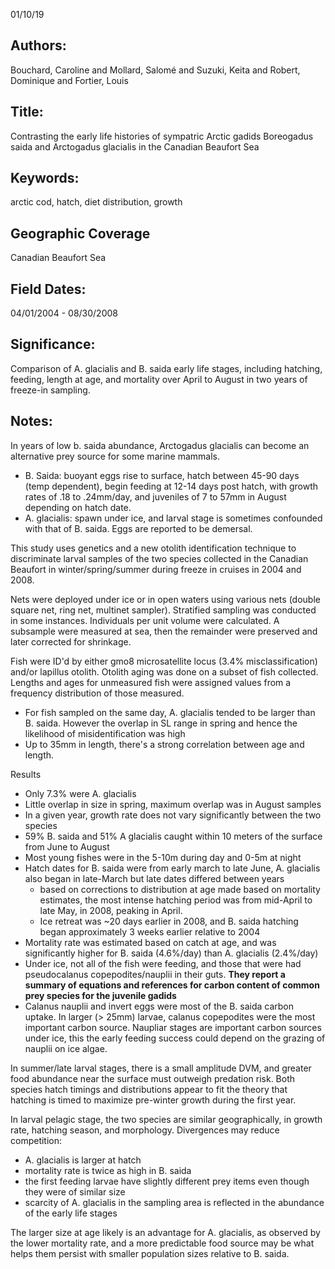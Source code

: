01/10/19
## Authors:
Bouchard, Caroline and Mollard, Salomé and Suzuki, Keita and Robert, Dominique and Fortier, Louis
## Title:
Contrasting the early life histories of sympatric Arctic gadids Boreogadus saida and Arctogadus glacialis in the Canadian Beaufort Sea
## Keywords:
arctic cod, hatch, diet distribution, growth
## Geographic Coverage
Canadian Beaufort Sea
## Field Dates:
04/01/2004 - 08/30/2008
## Significance:
Comparison of A. glacialis and B. saida early life stages, including hatching, feeding, length at age, and mortality over April to August in two years of freeze-in sampling.

## Notes:
In years of low b. saida abundance, Arctogadus glacialis can become an alternative prey source for some marine mammals.
- B. Saida: buoyant eggs rise to surface, hatch between 45-90 days (temp dependent), begin feeding at 12-14 days post hatch, with growth rates of .18 to .24mm/day, and juveniles of 7 to 57mm in August depending on hatch date.
- A. glacialis: spawn under ice, and larval stage is sometimes confounded with that of B. saida.  Eggs are reported to be demersal.

This study uses genetics and a new otolith identification technique to discriminate larval samples of the two species collected in the Canadian Beaufort in winter/spring/summer during freeze in cruises in 2004 and 2008.

Nets were deployed under ice or in open waters using various nets (double square net, ring net, multinet sampler).  Stratified sampling was conducted in some instances.  Individuals per unit volume were calculated.  A subsample were measured at sea, then the remainder were preserved and later corrected for shrinkage.

Fish were ID'd by either gmo8 microsatellite locus (3.4% misclassification) and/or lapillus otolith.  Otolith aging was done on a subset of fish collected.  Lengths and ages for unmeasured fish were assigned values from a frequency distribution of those measured.

- For fish sampled on the same day, A. glacialis tended to be larger than B. saida.  However the overlap in SL range in spring and hence the likelihood of misidentification was high
- Up to 35mm in length, there's a strong correlation between age and length.

Results
- Only 7.3% were A. glacialis
- Little overlap in size in spring, maximum overlap was in August samples
- In a given year, growth rate does not vary significantly between the two species
- 59% B. saida and 51% A glacialis caught within 10 meters of the surface from June to August
- Most young fishes were in the 5-10m during day and 0-5m at night
- Hatch dates for B. saida were from early march to late June, A. glacialis also began in late-March but late dates differed between years
  - based on corrections to distribution at age made based on mortality estimates, the most intense hatching period was from mid-April to late May, in 2008, peaking in April.
  - Ice retreat was ~20 days earlier in 2008, and B. saida hatching began approximately 3 weeks earlier relative to 2004
- Mortality rate was estimated based on catch at age, and was significantly higher for B. saida (4.6%/day) than A. glacialis (2.4%/day)
- Under ice, not all of the fish were feeding, and those that were had pseudocalanus copepodites/nauplii in their guts.
**They report a summary of equations and references for carbon content of common prey species for the juvenile gadids**
- Calanus nauplii and invert eggs were most of the B. saida carbon uptake.  In larger (> 25mm) larvae, calanus copepodites were the most important carbon source.  Naupliar stages are important carbon sources under ice, this the early feeding success could depend on the grazing of nauplii on ice algae.

In summer/late larval stages, there is a small amplitude DVM, and greater food abundance near the surface must outweigh predation risk.  Both species hatch timings and distributions appear to fit the theory that hatching is timed to maximize pre-winter growth during the first year.

In larval pelagic stage, the two species are similar geographically, in growth rate, hatching season, and morphology.  Divergences may reduce competition:
- A. glacialis is larger at hatch
- mortality rate is twice as high in B. saida
- the first feeding larvae have slightly different prey items even though they were of similar size
- scarcity of A. glacialis in the sampling area is reflected in the abundance of the early life stages

The larger size at age likely is an advantage for A. glacialis, as observed by the lower mortality rate, and a more predictable food source may be what helps them persist with smaller population sizes relative to B. saida.
